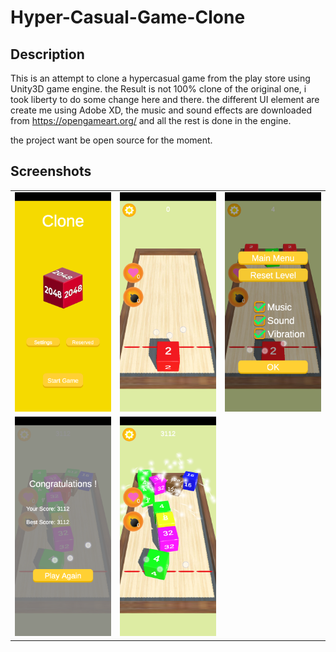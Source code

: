 # Hyper-Casual-Game-Clone

## Description
This is an attempt to clone a hypercasual game from the play store using Unity3D game engine. the Result is not 100% clone of the original one, i took liberty to do some change here and there.
the different UI element are create me using Adobe XD, the music and sound effects are downloaded from https://opengameart.org/ and all the rest is done in the engine.

the project want be open source for the moment.

## Screenshots
<table border = 0 >
<tr>
	<td><img src ="1.png"></td>
	<td><img src ="2.png"></td>
	<td><img src ="3.png"></td>
</tr>
<tr>
	<td><img src ="4.png"></td>
	<td><img src ="5.png"></td>
</tr>
</table>